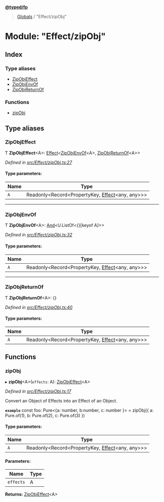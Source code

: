 **[@typed/fp](../README.md)**

> [Globals](../globals.md) / "Effect/zipObj"

# Module: "Effect/zipObj"

## Index

### Type aliases

* [ZipObjEffect](_effect_zipobj_.md#zipobjeffect)
* [ZipObjEnvOf](_effect_zipobj_.md#zipobjenvof)
* [ZipObjReturnOf](_effect_zipobj_.md#zipobjreturnof)

### Functions

* [zipObj](_effect_zipobj_.md#zipobj)

## Type aliases

### ZipObjEffect

Ƭ  **ZipObjEffect**\<A>: [Effect](_effect_effect_.effect.md)\<[ZipObjEnvOf](_effect_zipobj_.md#zipobjenvof)\<A>, [ZipObjReturnOf](_effect_zipobj_.md#zipobjreturnof)\<A>>

*Defined in [src/Effect/zipObj.ts:27](https://github.com/TylorS/typed-fp/blob/559f273/src/Effect/zipObj.ts#L27)*

#### Type parameters:

Name | Type |
------ | ------ |
`A` | Readonly\<Record\<PropertyKey, [Effect](_effect_effect_.effect.md)\<any, any>>> |

___

### ZipObjEnvOf

Ƭ  **ZipObjEnvOf**\<A>: [And](_common_and_.md#and)\<U.ListOf\<{}[keyof A]>>

*Defined in [src/Effect/zipObj.ts:32](https://github.com/TylorS/typed-fp/blob/559f273/src/Effect/zipObj.ts#L32)*

#### Type parameters:

Name | Type |
------ | ------ |
`A` | Readonly\<Record\<PropertyKey, [Effect](_effect_effect_.effect.md)\<any, any>>> |

___

### ZipObjReturnOf

Ƭ  **ZipObjReturnOf**\<A>: {}

*Defined in [src/Effect/zipObj.ts:40](https://github.com/TylorS/typed-fp/blob/559f273/src/Effect/zipObj.ts#L40)*

#### Type parameters:

Name | Type |
------ | ------ |
`A` | Readonly\<Record\<PropertyKey, [Effect](_effect_effect_.effect.md)\<any, any>>> |

## Functions

### zipObj

▸ **zipObj**\<A>(`effects`: A): [ZipObjEffect](_effect_zipobj_.md#zipobjeffect)\<A>

*Defined in [src/Effect/zipObj.ts:17](https://github.com/TylorS/typed-fp/blob/559f273/src/Effect/zipObj.ts#L17)*

Convert an Object of Effects into an Effect of an Object.

**`example`** 
const foo: Pure<{a: number, b:number, c: number }> = zipObj({
  a: Pure.of(1),
  b: Pure.of(2),
  c: Pure.of(3)
})

#### Type parameters:

Name | Type |
------ | ------ |
`A` | Readonly\<Record\<PropertyKey, [Effect](_effect_effect_.effect.md)\<any, any>>> |

#### Parameters:

Name | Type |
------ | ------ |
`effects` | A |

**Returns:** [ZipObjEffect](_effect_zipobj_.md#zipobjeffect)\<A>
